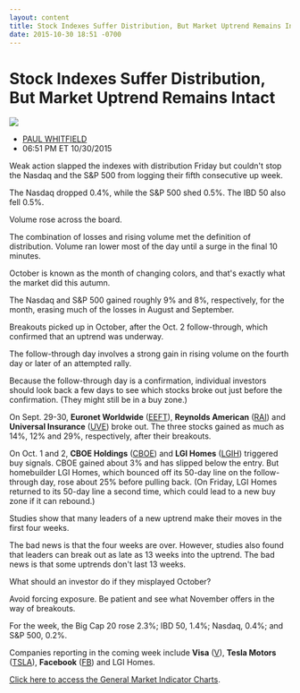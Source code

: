 ```yaml
---
layout: content
title: Stock Indexes Suffer Distribution, But Market Uptrend Remains Intact
date: 2015-10-30 18:51 -0700
---
```



Stock Indexes Suffer Distribution, But Market Uptrend Remains Intact
=====================================================================


![](https://www.investors.com/wp-content/uploads/ibd-migrated-images/MPv_151102_635818161301601048.png)

* [PAUL WHITFIELD](https://www.investors.com/author/whitfieldp/ "Posts by PAUL WHITFIELD")
* 06:51 PM ET 10/30/2015





Weak action slapped the indexes with distribution Friday but couldn't stop the Nasdaq and the S&P 500 from logging their fifth consecutive up week.


The Nasdaq dropped 0.4%, while the S&P 500 shed 0.5%. The IBD 50 also fell 0.5%.


Volume rose across the board.


The combination of losses and rising volume met the definition of distribution. Volume ran lower most of the day until a surge in the final 10 minutes.


October is known as the month of changing colors, and that's exactly what the market did this autumn.


The Nasdaq and S&P 500 gained roughly 9% and 8%, respectively, for the month, erasing much of the losses in August and September.


Breakouts picked up in October, after the Oct. 2 follow-through, which confirmed that an uptrend was underway.


The follow-through day involves a strong gain in rising volume on the fourth day or later of an attempted rally.


Because the follow-through day is a confirmation, individual investors should look back a few days to see which stocks broke out just before the confirmation. (They might still be in a buy zone.)


On Sept. 29-30, **Euronet Worldwide** ([EEFT](https://research.investors.com/quote.aspx?symbol=EEFT)), **Reynolds American** ([RAI](https://research.investors.com/quote.aspx?symbol=RAI)) and **Universal Insurance** ([UVE](https://research.investors.com/quote.aspx?symbol=UVE)) broke out. The three stocks gained as much as 14%, 12% and 29%, respectively, after their breakouts.


On Oct. 1 and 2, **CBOE Holdings** ([CBOE](https://research.investors.com/quote.aspx?symbol=CBOE)) and **LGI Homes** ([LGIH](https://research.investors.com/quote.aspx?symbol=LGIH)) triggered buy signals. CBOE gained about 3% and has slipped below the entry. But homebuilder LGI Homes, which bounced off its 50-day line on the follow-through day, rose about 25% before pulling back. (On Friday, LGI Homes returned to its 50-day line a second time, which could lead to a new buy zone if it can rebound.)


Studies show that many leaders of a new uptrend make their moves in the first four weeks.


The bad news is that the four weeks are over. However, studies also found that leaders can break out as late as 13 weeks into the uptrend. The bad news is that some uptrends don't last 13 weeks.


What should an investor do if they misplayed October?


Avoid forcing exposure. Be patient and see what November offers in the way of breakouts.


For the week, the Big Cap 20 rose 2.3%; IBD 50, 1.4%; Nasdaq, 0.4%; and S&P 500, 0.2%.


Companies reporting in the coming week include **Visa** ([V](https://research.investors.com/quote.aspx?symbol=V)), **Tesla Motors** ([TSLA](https://research.investors.com/quote.aspx?symbol=TSLA)), **Facebook** ([FB](https://research.investors.com/quote.aspx?symbol=FB)) and LGI Homes.


[Click here to access the General Market Indicator Charts](https://www.investors.com/pdf/GMI_110215.pdf).




